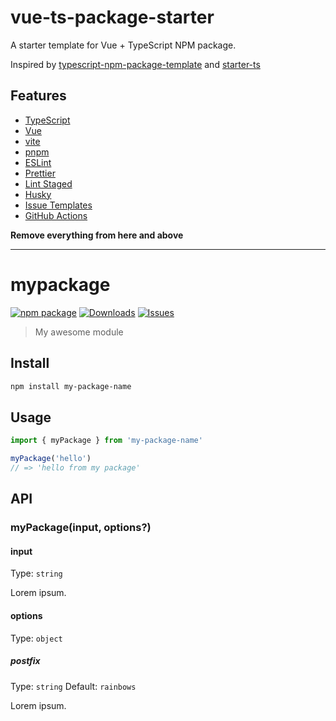 # vue-ts-package-starter

A starter template for Vue + TypeScript NPM package.

Inspired by [typescript-npm-package-template](https://github.com/ryansonshine/typescript-npm-package-template) and [starter-ts](https://github.com/antfu/starter-ts)

## Features

- [TypeScript](https://www.typescriptlang.org/)
- [Vue](https://vuejs.org/)
- [vite](https://vitejs.dev/)
- [pnpm](https://pnpm.io/)
- [ESLint](https://eslint.org/)
- [Prettier](https://prettier.io/)
- [Lint Staged](https://github.com/okonet/lint-staged)
- [Husky](https://github.com/typicode/husky)
- [Issue Templates](https://github.com/ryansonshine/typescript-npm-package-template/tree/main/.github/ISSUE_TEMPLATE)
- [GitHub Actions](https://github.com/ryansonshine/typescript-npm-package-template/tree/main/.github/workflows)

**Remove everything from here and above**

---

# mypackage

[![npm package][npm-img]][npm-url]
[![Downloads][downloads-img]][downloads-url]
[![Issues][issues-img]][issues-url]

> My awesome module

## Install

```bash
npm install my-package-name
```

## Usage

```ts
import { myPackage } from 'my-package-name'

myPackage('hello')
// => 'hello from my package'
```

## API

### myPackage(input, options?)

#### input

Type: `string`

Lorem ipsum.

#### options

Type: `object`

##### postfix

Type: `string`
Default: `rainbows`

Lorem ipsum.

[downloads-img]: https://img.shields.io/npm/dt/mypackage
[downloads-url]: https://www.npmtrends.com/mypackage
[npm-img]: https://img.shields.io/npm/v/mypackage
[npm-url]: https://www.npmjs.com/package/mypackage
[issues-img]: https://img.shields.io/github/issues/OneLabeler/test
[issues-url]: https://github.com/OneLabeler/test/issues
